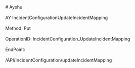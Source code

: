 <br>#     Ayehu</br>
<br>AY IncidentConfigurationUpdateIncidentMapping</br>
<br>Method: Put</br>
<br>OperationID: IncidentConfiguration_UpdateIncidentMapping</br>
<br>EndPoint:</br>
<br>/API/IncidentConfiguration/updateIncidentMapping</br>

